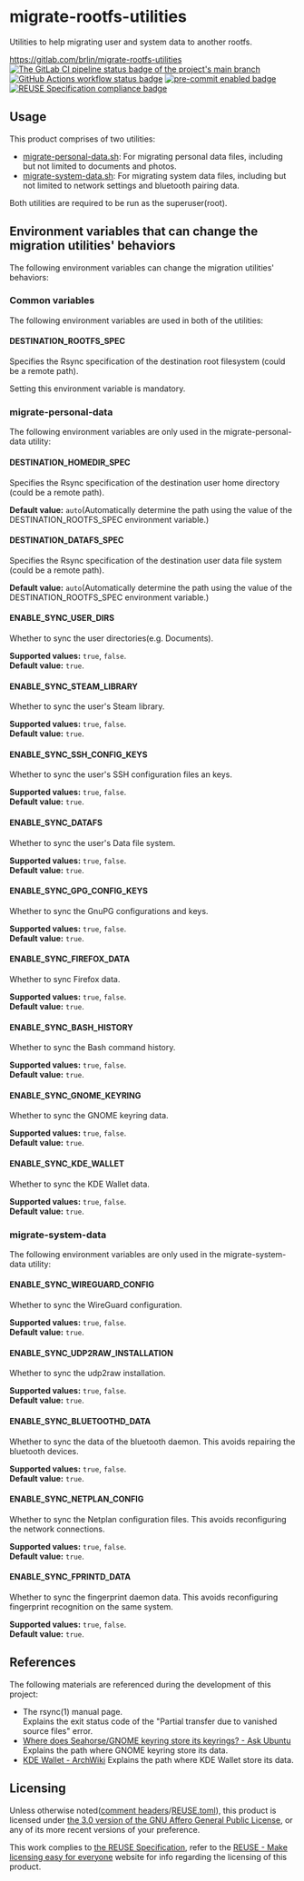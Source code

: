 # migrate-rootfs-utilities

Utilities to help migrating user and system data to another rootfs.

<https://gitlab.com/brlin/migrate-rootfs-utilities>  
[![The GitLab CI pipeline status badge of the project's `main` branch](https://gitlab.com/brlin/migrate-rootfs-utilities/badges/main/pipeline.svg?ignore_skipped=true "Click here to check out the comprehensive status of the GitLab CI pipelines")](https://gitlab.com/brlin/migrate-rootfs-utilities/-/pipelines) [![GitHub Actions workflow status badge](https://github.com/brlin-tw/migrate-rootfs-utilities/actions/workflows/check-potential-problems.yml/badge.svg "GitHub Actions workflow status")](https://github.com/brlin-tw/migrate-rootfs-utilities/actions/workflows/check-potential-problems.yml) [![pre-commit enabled badge](https://img.shields.io/badge/pre--commit-enabled-brightgreen?logo=pre-commit&logoColor=white "This project uses pre-commit to check potential problems")](https://pre-commit.com/) [![REUSE Specification compliance badge](https://api.reuse.software/badge/gitlab.com/brlin/migrate-rootfs-utilities "This project complies to the REUSE specification to decrease software licensing costs")](https://api.reuse.software/info/gitlab.com/brlin/migrate-rootfs-utilities)

## Usage

This product comprises of two utilities:

* [migrate-personal-data.sh](migrate-personal-data.sh): For migrating personal data files, including but not limited to documents and photos.
* [migrate-system-data.sh](migrate-system-data.sh): For migrating system data files, including but not limited to network settings and bluetooth pairing data.

Both utilities are required to be run as the superuser(root).

## Environment variables that can change the migration utilities' behaviors

The following environment variables can change the migration utilities' behaviors:

### Common variables

The following environment variables are used in both of the utilities:

#### DESTINATION_ROOTFS_SPEC

Specifies the Rsync specification of the destination root filesystem (could be a remote path).

Setting this environment variable is mandatory.

### migrate-personal-data

The following environment variables are only used in the migrate-personal-data utility:

#### DESTINATION_HOMEDIR_SPEC

Specifies the Rsync specification of the destination user home directory (could be a remote path).

**Default value:** `auto`(Automatically determine the path using the value of the DESTINATION_ROOTFS_SPEC environment variable.)

#### DESTINATION_DATAFS_SPEC

Specifies the Rsync specification of the destination user data file system (could be a remote path).

**Default value:** `auto`(Automatically determine the path using the value of the DESTINATION_ROOTFS_SPEC environment variable.)

#### ENABLE_SYNC_USER_DIRS

Whether to sync the user directories(e.g. Documents).

**Supported values:** `true`, `false`.  
**Default value:** `true`.

#### ENABLE_SYNC_STEAM_LIBRARY

Whether to sync the user's Steam library.

**Supported values:** `true`, `false`.  
**Default value:** `true`.

#### ENABLE_SYNC_SSH_CONFIG_KEYS

Whether to sync the user's SSH configuration files an keys.

**Supported values:** `true`, `false`.  
**Default value:** `true`.

#### ENABLE_SYNC_DATAFS

Whether to sync the user's Data file system.

**Supported values:** `true`, `false`.  
**Default value:** `true`.

#### ENABLE_SYNC_GPG_CONFIG_KEYS

Whether to sync the GnuPG configurations and keys.

**Supported values:** `true`, `false`.  
**Default value:** `true`.

#### ENABLE_SYNC_FIREFOX_DATA

Whether to sync Firefox data.

**Supported values:** `true`, `false`.  
**Default value:** `true`.

#### ENABLE_SYNC_BASH_HISTORY

Whether to sync the Bash command history.

**Supported values:** `true`, `false`.  
**Default value:** `true`.

#### ENABLE_SYNC_GNOME_KEYRING

Whether to sync the GNOME keyring data.

**Supported values:** `true`, `false`.  
**Default value:** `true`.

#### ENABLE_SYNC_KDE_WALLET

Whether to sync the KDE Wallet data.

**Supported values:** `true`, `false`.  
**Default value:** `true`.

### migrate-system-data

The following environment variables are only used in the migrate-system-data utility:

#### ENABLE_SYNC_WIREGUARD_CONFIG

Whether to sync the WireGuard configuration.

**Supported values:** `true`, `false`.  
**Default value:** `true`.

#### ENABLE_SYNC_UDP2RAW_INSTALLATION

Whether to sync the udp2raw installation.

**Supported values:** `true`, `false`.  
**Default value:** `true`.

#### ENABLE_SYNC_BLUETOOTHD_DATA

Whether to sync the data of the bluetooth daemon.  This avoids repairing the bluetooth devices.

**Supported values:** `true`, `false`.  
**Default value:** `true`.

#### ENABLE_SYNC_NETPLAN_CONFIG

Whether to sync the Netplan configuration files.  This avoids reconfiguring the network connections.

**Supported values:** `true`, `false`.  
**Default value:** `true`.

#### ENABLE_SYNC_FPRINTD_DATA

Whether to sync the fingerprint daemon data.  This avoids reconfiguring fingerprint recognition on the same system.

**Supported values:** `true`, `false`.  
**Default value:** `true`.

## References

The following materials are referenced during the development of this project:

* The rsync(1) manual page.  
  Explains the exit status code of the "Partial transfer due to vanished source files" error.
* [Where does Seahorse/GNOME keyring store its keyrings? - Ask Ubuntu](https://askubuntu.com/questions/96798/where-does-seahorse-gnome-keyring-store-its-keyrings)  
  Explains the path where GNOME keyring store its data.
* [KDE Wallet - ArchWiki](https://wiki.archlinux.org/title/KDE_Wallet)
  Explains the path where KDE Wallet store its data.

## Licensing

Unless otherwise noted([comment headers](https://reuse.software/spec-3.3/#comment-headers)/[REUSE.toml](https://reuse.software/spec-3.3/#reusetoml)), this product is licensed under [the 3.0 version of the GNU Affero General Public License](https://www.gnu.org/licenses/agpl-3.0.html), or any of its more recent versions of your preference.

This work complies to [the REUSE Specification](https://reuse.software/spec/), refer to the [REUSE - Make licensing easy for everyone](https://reuse.software/) website for info regarding the licensing of this product.
